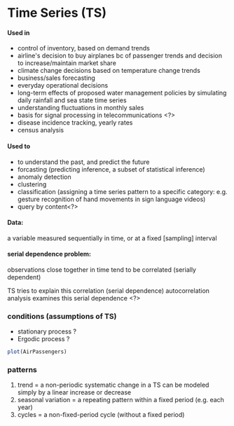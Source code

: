 # Time Series (TS)

#### Used in
- control of inventory, based on demand trends
- airline's decision to buy airplanes bc of passenger trends and decision to increase/maintain market share
- climate change decisions based on temperature change trends
- business/sales forecasting
- everyday operational decisions
- long-term effects of proposed water management policies by simulating daily rainfall and sea state time series
- understanding fluctuations in monthly sales
- basis for signal processing in telecommunications <?>
- disease incidence tracking, yearly rates
- census analysis

#### Used to
- to understand the past, and predict the future
- forcasting (predicting inference, a subset of statistical inference)
- anomaly detection
- clustering
- classification (assigning a time series pattern to a specific category: e.g. gesture recognition of hand movements in sign language videos)
- query by content<?>

#### Data: 
a variable measured sequentially in time, or at a fixed [sampling] interval 

#### serial dependence problem:
observations close together in time tend to be correlated (serially dependent)

TS tries to explain this correlation (serial dependence)
autocorrelation analysis examines this serial dependence <?>

### conditions (assumptions of TS)
- stationary process ?
- Ergodic process ?

```R
plot(AirPassengers)
```

### patterns

1. trend = a non-periodic systematic change in a TS
    can be modeled simply by a linear increase or decrease
2. seasonal variation = a repeating pattern within a fixed period (e.g. each year)
3. cycles = a non-fixed-period cycle (without a fixed period) 


